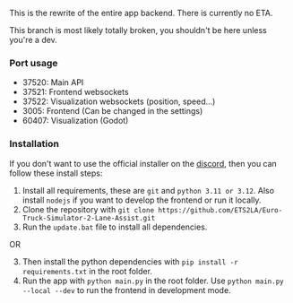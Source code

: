 This is the rewrite of the entire app backend. There is currently no ETA.

This branch is most likely totally broken, you shouldn't be here unless you're a dev.


### Port usage 
- 37520: Main API
- 37521: Frontend websockets
- 37522: Visualization websockets (position, speed...)
- 3005: Frontend (Can be changed in the settings)
- 60407: Visualization (Godot)

### Installation
If you don't want to use the official installer on the [discord](https://discord.gg/ETS2LA), then you can follow these install steps:
1. Install all requirements, these are `git` and `python 3.11 or 3.12`. Also install `nodejs` if you want to develop the frontend or run it locally.
2. Clone the repository with `git clone https://github.com/ETS2LA/Euro-Truck-Simulator-2-Lane-Assist.git`
3. Run the `update.bat` file to install all dependencies.
 
OR

3. Then install the python dependencies with `pip install -r requirements.txt` in the root folder.
4. Run the app with `python main.py` in the root folder. Use `python main.py --local --dev` to run the frontend in development mode.
